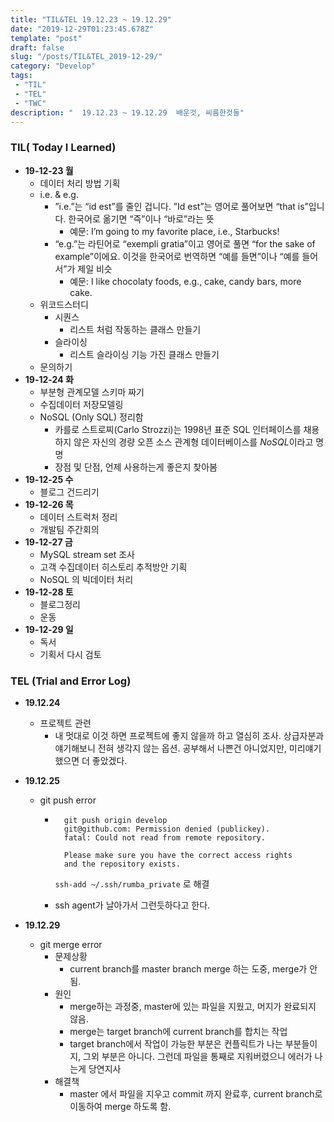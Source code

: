 ```yaml
---
title: "TIL&TEL 19.12.23 ~ 19.12.29"
date: "2019-12-29T01:23:45.678Z"
template: "post"
draft: false
slug: "/posts/TIL&TEL_2019-12-29/"
category: "Develop"
tags:
 - "TIL"
 - "TEL"
 - "TWC"
description: "  19.12.23 ~ 19.12.29  배운것, 씨름한것들"
---
```




### TIL( Today I Learned)

- **19-12-23 월**
  - 데이터 처리 방법 기획
  - i.e. & e.g.
    - ”i.e.”는 “id est”를 줄인 겁니다. ”Id est”는 영어로 풀어보면 “that is”입니다. 한국어로 옮기면 “즉”이나 “바로”라는 뜻
      - 예문: I’m going to my favorite place, i.e., Starbucks!
    - “e.g.”는 라틴어로 “exempli gratia”이고 영어로 풀면 “for the sake of example”이에요. 이것을 한국어로 번역하면 “예를 들면”이나 “예를 들어서”가 제일 비슷
      - 예문: I like chocolaty foods, e.g., cake, candy bars, more cake. 
  - 위코드스터디
    - 시퀀스
      - 리스트 처럼 작동하는 클래스 만들기
    - 슬라이싱
      - 리스트 슬라이싱 기능 가진 클래스 만들기
  - 문의하기
- **19-12-24 화**
  - 부분형 관계모델 스키마 짜기
  - 수집데이터 저장모델링
  - NoSQL (Only SQL) 정리함
    - 카를로 스트로찌(Carlo Strozzi)는 1998년 표준 SQL 인터페이스를 채용하지 않은 자신의 경량 오픈 소스 관계형 데이터베이스를 *NoSQL*이라고 명명
    - 장점 및 단점, 언제 사용하는게 좋은지 찾아봄
- **19-12-25 수**
  - 블로그 건드리기
- **19-12-26 목**
  - 데이터 스트럭처 정리
  - 개발팀 주간회의 
- **19-12-27 금**
  - MySQL stream set 조사
  - 고객 수집데이터 히스토리 추적방안 기획
  - NoSQL 의 빅데이터 처리 
- **19-12-28 토**
  - 블로그정리
  - 운동
- **19-12-29 일**
  - 독서
  - 기획서 다시 검토

### TEL (Trial and Error Log)

- **19.12.24**

  - 프로젝트 관련
    - 내 멋대로 이것 하면 프로젝트에 좋지 않을까 하고 열심히 조사. 상급자분과 얘기해보니 전혀 생각지 않는 옵션. 공부해서 나쁜건 아니었지만, 미리얘기했으면 더 좋았겠다.

- **19.12.25**

  - git push error

    - ```shell
      	git push origin develop
        git@github.com: Permission denied (publickey).
        fatal: Could not read from remote repository.
        
        Please make sure you have the correct access rights
        and the repository exists.
      ```

      `ssh-add ~/.ssh/rumba_private` 로 해결

    - ssh agent가 날아가서 그런듯하다고 한다.

- **19.12.29**
  - git merge error
    - 문제상황
      - current branch를 master branch merge 하는 도중, merge가 안됨. 
    - 원인
      - merge하는 과정중, master에 있는 파일을 지웠고, 머지가 완료되지 않음.
      - merge는 target branch에 current branch를 합치는 작업
      - target branch에서 작업이 가능한 부분은 컨플릭트가 나는 부분들이지, 그외 부분은 아니다. 그런데 파일을 통째로 지워버렸으니 에러가 나는게 당연지사
    - 해결책
      - master 에서 파일을 지우고 commit 까지 완료후, current branch로 이동하여 merge 하도록 함.